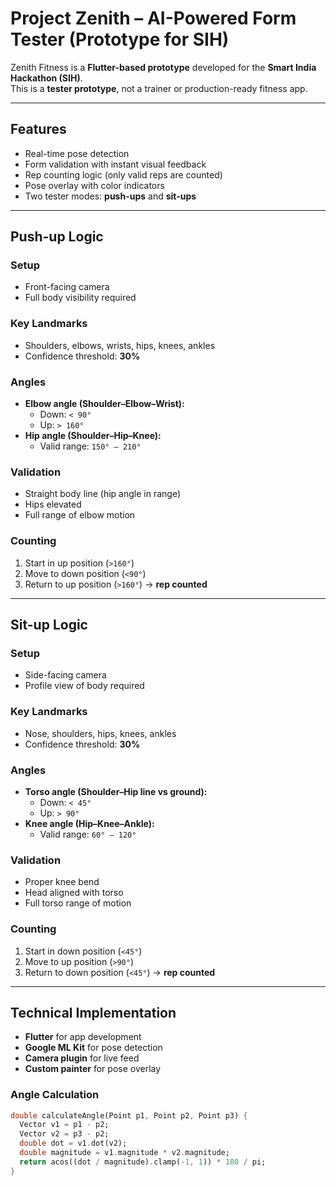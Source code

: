 # Project Zenith – AI-Powered Form Tester (Prototype for SIH)

Zenith Fitness is a **Flutter-based prototype** developed for the **Smart India Hackathon (SIH)**.  
This is a **tester prototype**, not a trainer or production-ready fitness app.

---

## Features
- Real-time pose detection  
- Form validation with instant visual feedback  
- Rep counting logic (only valid reps are counted)  
- Pose overlay with color indicators  
- Two tester modes: **push-ups** and **sit-ups**

---

## Push-up Logic

### Setup
- Front-facing camera  
- Full body visibility required  

### Key Landmarks
- Shoulders, elbows, wrists, hips, knees, ankles  
- Confidence threshold: **30%**

### Angles
- **Elbow angle (Shoulder–Elbow–Wrist):**  
  - Down: `< 90°`  
  - Up: `> 160°`  
- **Hip angle (Shoulder–Hip–Knee):**  
  - Valid range: `150° – 210°`

### Validation
- Straight body line (hip angle in range)  
- Hips elevated  
- Full range of elbow motion  

### Counting
1. Start in up position (`>160°`)  
2. Move to down position (`<90°`)  
3. Return to up position (`>160°`) → **rep counted**

---

## Sit-up Logic

### Setup
- Side-facing camera  
- Profile view of body required  

### Key Landmarks
- Nose, shoulders, hips, knees, ankles  
- Confidence threshold: **30%**

### Angles
- **Torso angle (Shoulder–Hip line vs ground):**  
  - Down: `< 45°`  
  - Up: `> 90°`  
- **Knee angle (Hip–Knee–Ankle):**  
  - Valid range: `60° – 120°`

### Validation
- Proper knee bend  
- Head aligned with torso  
- Full torso range of motion  

### Counting
1. Start in down position (`<45°`)  
2. Move to up position (`>90°`)  
3. Return to down position (`<45°`) → **rep counted**

---

## Technical Implementation
- **Flutter** for app development  
- **Google ML Kit** for pose detection  
- **Camera plugin** for live feed  
- **Custom painter** for pose overlay  

### Angle Calculation
```dart
double calculateAngle(Point p1, Point p2, Point p3) {
  Vector v1 = p1 - p2;
  Vector v2 = p3 - p2;
  double dot = v1.dot(v2);
  double magnitude = v1.magnitude * v2.magnitude;
  return acos((dot / magnitude).clamp(-1, 1)) * 180 / pi;
}

